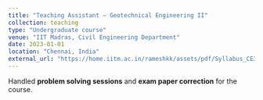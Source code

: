 ```yaml
---
title: "Teaching Assistant – Geotechnical Engineering II"
collection: teaching
type: "Undergraduate course"
venue: "IIT Madras, Civil Engineering Department"
date: 2023-01-01
location: "Chennai, India"
external_url: "https://home.iitm.ac.in/rameshkk/assets/pdf/Syllabus_CE3350_Geotechnical_Engineering_II_2023.pdf"
---
```


Handled **problem solving sessions** and **exam paper correction** for the  course.